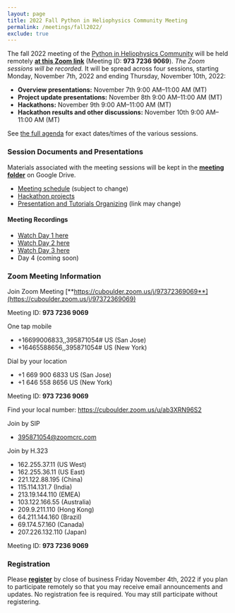 ```yaml
---
layout: page
title: 2022 Fall Python in Heliophysics Community Meeting
permalink: /meetings/fall2022/
exclude: true
---
```


The fall 2022 meeting of the [Python in Heliophysics Community](http://heliopython.org) will be held remotely [**at this Zoom link**](https://cuboulder.zoom.us/j/97372369069) (Meeting ID: **973 7236 9069**). _The Zoom sessions will be recorded._ It will be spread across four sessions, starting Monday, November 7th, 2022 and ending Thursday, November 10th, 2022:

 - **Overview presentations:** November 7th 9:00 AM–11:00 AM (MT)
 - **Project update presentations:** November 8th 9:00 AM–11:00 AM (MT)
 - **Hackathons:** November 9th 9:00 AM–11:00 AM (MT)
 - **Hackathon results and other discussions:** November 10th 9:00 AM–11:00 AM (MT)

See [the full agenda](https://docs.google.com/spreadsheets/d/1vLrhzk_-hEfsZotOZypZtMPG6Vq1PvfP/edit#gid=1340464101) for exact dates/times of the various sessions.

### Session Documents and Presentations

Materials associated with the meeting sessions will be kept in the [**meeting folder**](https://drive.google.com/drive/u/0/folders/193ekRMe7TlcSnrlWrxkyHwu45VlOwurX) on Google Drive.

 - [Meeting schedule](https://docs.google.com/spreadsheets/d/1vLrhzk_-hEfsZotOZypZtMPG6Vq1PvfP/edit#gid=1340464101) (subject to change)
 - [Hackathon projects](https://docs.google.com/spreadsheets/d/1SZogJukReYqAVLt59WkdFzSznx5OetSv/edit?usp=sharing)
 - [Presentation and Tutorials Organizing](https://docs.google.com/spreadsheets/d/1vLrhzk_-hEfsZotOZypZtMPG6Vq1PvfP/edit#gid=1340464101) (link may change)

#### Meeting Recordings

 - [Watch Day 1 here](https://o365coloradoedu-my.sharepoint.com/:v:/g/personal/juba8233_colorado_edu/EeSZu6_9detPju_wXXQ1joIBf6kVeCge2INtys3ACzGYNw?e=VGp2Rm)
 - [Watch Day 2 here](https://o365coloradoedu-my.sharepoint.com/:v:/g/personal/juba8233_colorado_edu/EaHvg0_Zv6BDnWfyvnbAfBkBtCjQkv8-q-JtbjYIQ07fOg?e=iuWo1B)
 - [Watch Day 3 here](https://o365coloradoedu-my.sharepoint.com/:v:/g/personal/juba8233_colorado_edu/Ef-hhz0_GohJg5V4x4HRCAYBo3aAu4DWB8SXcnpx0WeaCA?e=dIMeqU)
 - Day 4 (coming soon)

### Zoom Meeting Information

Join Zoom Meeting
[**https://cuboulder.zoom.us/j/97372369069**](https://cuboulder.zoom.us/j/97372369069)

Meeting ID: **973 7236 9069**

One tap mobile
 - +16699006833,,395871054# US (San Jose)
 - +16465588656,,395871054# US (New York)

Dial by your location
 - +1 669 900 6833 US (San Jose)
 - +1 646 558 8656 US (New York)

Meeting ID: **973 7236 9069**

Find your local number: https://cuboulder.zoom.us/u/ab3XRN96S2

Join by SIP
 - 395871054@zoomcrc.com

Join by H.323
 - 162.255.37.11 (US West)
 - 162.255.36.11 (US East)
 - 221.122.88.195 (China)
 - 115.114.131.7 (India)
 - 213.19.144.110 (EMEA)
 - 103.122.166.55 (Australia)
 - 209.9.211.110 (Hong Kong)
 - 64.211.144.160 (Brazil)
 - 69.174.57.160 (Canada)
 - 207.226.132.110 (Japan)

Meeting ID: **973 7236 9069**

### Registration

Please [**register**](https://forms.gle/XE5yzbVUAAjUoZTEA) by close of business Friday November 4th, 2022 if you plan to participate remotely so that you may receive email announcements and updates.  No registration fee is required.  You may still participate without registering.
